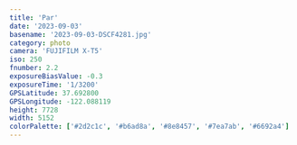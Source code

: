 ```yaml
---
title: 'Par'
date: '2023-09-03'
basename: '2023-09-03-DSCF4281.jpg'
category: photo
camera: 'FUJIFILM X-T5'
iso: 250
fnumber: 2.2
exposureBiasValue: -0.3
exposureTime: '1/3200'
GPSLatitude: 37.692800
GPSLongitude: -122.088119
height: 7728
width: 5152
colorPalette: ['#2d2c1c', '#b6ad8a', '#8e8457', '#7ea7ab', '#6692a4']
---
```

